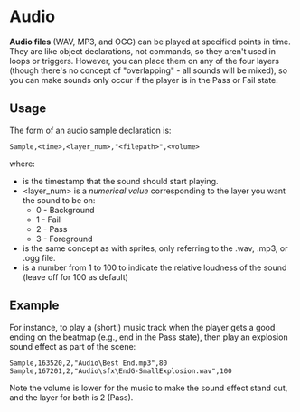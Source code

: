 # Audio

**Audio files** (WAV, MP3, and OGG) can be played at specified points in time. They are like object declarations, not commands, so they aren't used in loops or triggers. However, you can place them on any of the four layers (though there's no concept of "overlapping" - all sounds will be mixed), so you can make sounds only occur if the player is in the Pass or Fail state.

## Usage

The form of an audio sample declaration is:

`Sample,<time>,<layer_num>,"<filepath>",<volume>`

where:

- <time> is the timestamp that the sound should start playing.
- <layer_num> is a *numerical value* corresponding to the layer you want the sound to be on: 
    - 0 - Background
    - 1 - Fail
    - 2 - Pass
    - 3 - Foreground
- <filepath> is the same concept as with sprites, only referring to the .wav, .mp3, or .ogg file.
- <volume> is a number from 1 to 100 to indicate the relative loudness of the sound (leave off for 100 as default)

## Example

For instance, to play a (short!) music track when the player gets a good ending on the beatmap (e.g., end in the Pass state), then play an explosion sound effect as part of the scene:

    Sample,163520,2,"Audio\Best End.mp3",80
    Sample,167201,2,"Audio\sfx\EndG-SmallExplosion.wav",100
    

Note the volume is lower for the music to make the sound effect stand out, and the layer for both is 2 (Pass).